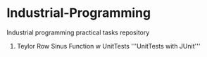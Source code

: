 # Industrial-Programming
Industrial programming practical tasks repository
1. Teylor Row Sinus Function w UnitTests 
'''UnitTests with JUnit'''
